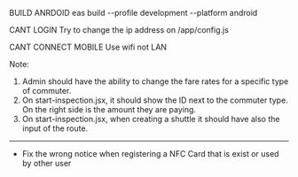BUILD ANRDOID
eas build --profile development --platform android

CANT LOGIN
Try to change the ip address on /app/config.js

CANT CONNECT MOBILE
Use wifi not LAN


Note:
1. Admin should have the ability to change the fare rates for a specific type of commuter.
2. On start-inspection.jsx, it should show the ID next to the commuter type. On the right side is the amount they are paying.
3. On start-inspection.jsx, when creating a shuttle it should have also the input of the route.


-------------

- Fix the wrong notice when registering a NFC Card that is exist or used by other user